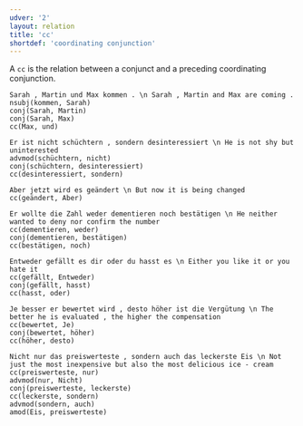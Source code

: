 ```yaml
---
udver: '2'
layout: relation
title: 'cc'
shortdef: 'coordinating conjunction'
---
```


A `cc` is the relation between a conjunct and a preceding coordinating conjunction. 

~~~ sdparse
Sarah , Martin und Max kommen . \n Sarah , Martin and Max are coming .
nsubj(kommen, Sarah)
conj(Sarah, Martin)
conj(Sarah, Max)
cc(Max, und)
~~~

~~~ sdparse
Er ist nicht schüchtern , sondern desinteressiert \n He is not shy but uninterested
advmod(schüchtern, nicht)
conj(schüchtern, desinteressiert)
cc(desinteressiert, sondern)
~~~

~~~ sdparse
Aber jetzt wird es geändert \n But now it is being changed
cc(geändert, Aber)
~~~

~~~ sdparse
Er wollte die Zahl weder dementieren noch bestätigen \n He neither wanted to deny nor confirm the number
cc(dementieren, weder)
conj(dementieren, bestätigen)
cc(bestätigen, noch)
~~~

~~~ sdparse
Entweder gefällt es dir oder du hasst es \n Either you like it or you hate it
cc(gefällt, Entweder)
conj(gefällt, hasst)
cc(hasst, oder)
~~~

~~~ sdparse
Je besser er bewertet wird , desto höher ist die Vergütung \n The better he is evaluated , the higher the compensation
cc(bewertet, Je)
conj(bewertet, höher)
cc(höher, desto)
~~~

~~~ sdparse
Nicht nur das preiswerteste , sondern auch das leckerste Eis \n Not just the most inexpensive but also the most delicious ice - cream
cc(preiswerteste, nur)
advmod(nur, Nicht)
conj(preiswerteste, leckerste)
cc(leckerste, sondern)
advmod(sondern, auch)
amod(Eis, preiswerteste)
~~~

<!-- Interlanguage links updated Út zář 29 20:31:45 CEST 2020 -->

